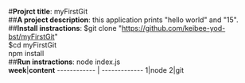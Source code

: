 #**Projrct title**: myFirstGit  
##**A project description**: this application prints "hello world" and "15".  
##**Install instractions**: $git clone "https://github.com/keibee-yod-bst/myFirstGit"  
$cd myFirstGit  
npm install  
##**Run instractions**: node index.js  
**week**|**content**
------------ | -------------
1|node
2|git